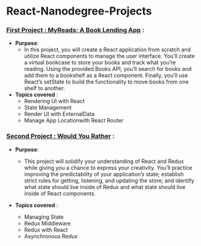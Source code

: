 # React-Nanodegree-Projects



### [First Project : MyReads: A Book Lending App](https://github.com/Aboeleneen/React-Nanodegree-Projects/tree/master/myreads) :
  - **Purpose**:
      - In this project, you will create a React application from scratch and utilize React components to manage the user interface. You’ll create a virtual bookcase to store your books and track what you’re reading. Using the provided Books API, you’ll search for books and add them to a bookshelf as a React component. 
      Finally, you’ll use React’s setState to build the functionality to move books from one shelf to another.
  - **Topics covered** :
    - Rendering UI with React
    - State Management 
    - Render UI with ExternalData
    - Manage App Locationwith React Router

### [Second Project : Would You Rather](https://github.com/Aboeleneen/React-Nanodegree-Projects/tree/master/would-you-rather) :
  - **Purpose**:
      - This project will solidify your understanding of React and Redux while giving you a chance to express your creativity. You’ll practice improving the predictability of your application’s state; establish strict rules for getting, listening, and updating the store; and identify what state should live inside of Redux and what state should live inside of React components.
      
  - **Topics covered** :
    - Managing State
    - Redux Middleware
    - Redux with React
    - Asynchronous Redux
    
